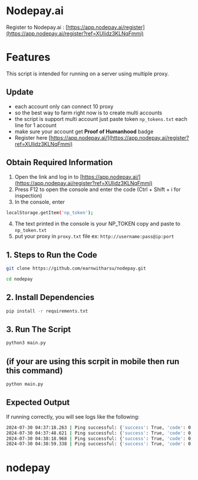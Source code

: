 # Nodepay.ai
Register to Nodepay.ai : [https://app.nodepay.ai/register](https://app.nodepay.ai/register?ref=XUIidz3KLNqFmmi)

# Features
This script is intended for running on a server using multiple proxy.

## Update 
- each account only can connect 10 proxy
- so the best way to farm right now is to create multi accounts
- the script is support multi account just paste token `np_tokens.txt` each line for 1 account
- make sure your account get **Proof of Humanhood** badge
- Register here [https://app.nodepay.ai/](https://app.nodepay.ai/register?ref=XUIidz3KLNqFmmi)
 

## Obtain Required Information
1. Open the link and log in to [https://app.nodepay.ai/](https://app.nodepay.ai/register?ref=XUIidz3KLNqFmmi)
2. Press F12 to open the console and enter the code (Ctrl + Shift + i for inspection)
3. In the console, enter

```bash
localStorage.getItem('np_token');
```

4. The text printed in the console is your NP_TOKEN copy and paste to `np_token.txt`
5. put your proxy in `proxy.txt` file ex: `http://username:pass@ip:port`

## 1. Steps to Run the Code
```bash
git clone https://github.com/earnwitharsu/nodepay.git
```
```bash
cd nodepay
```

## 2. Install Dependencies
```bash
pip install -r requirements.txt
```
## 3. Run The Script
```bash
python3 main.py
```
## (if your are using this scrpit in mobile then run this command)
```bash
python main.py
```

## Expected Output

If running correctly, you will see logs like the following:
```bash
2024-07-30 04:37:18.263 | Ping successful: {'success': True, 'code': 0, 'msg': 'Success', 'data': {'ip_score': 88}}
2024-07-30 04:37:48.621 | Ping successful: {'success': True, 'code': 0, 'msg': 'Success', 'data': {'ip_score': 90}}
2024-07-30 04:38:18.968 | Ping successful: {'success': True, 'code': 0, 'msg': 'Success', 'data': {'ip_score': 94}}
2024-07-30 04:38:59.338 | Ping successful: {'success': True, 'code': 0, 'msg': 'Success', 'data': {'ip_score': 98}}

```
# nodepay

